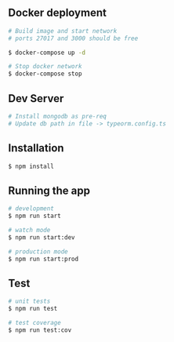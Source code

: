 ## Docker deployment

```bash
# Build image and start network
# ports 27017 and 3000 should be free

$ docker-compose up -d

# Stop docker network
$ docker-compose stop
```

## Dev Server

```bash
# Install mongodb as pre-req
# Update db path in file -> typeorm.config.ts
```
## Installation

```bash
$ npm install
```

## Running the app

```bash
# development
$ npm run start

# watch mode
$ npm run start:dev

# production mode
$ npm run start:prod
```

## Test

```bash
# unit tests
$ npm run test

# test coverage
$ npm run test:cov
```
